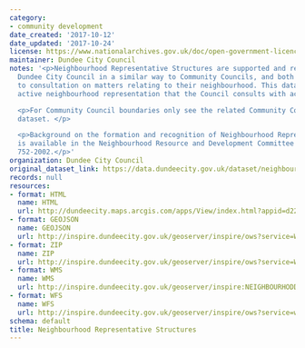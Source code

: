 ```yaml
---
category:
- community development
date_created: '2017-10-12'
date_updated: '2017-10-24'
license: https://www.nationalarchives.gov.uk/doc/open-government-licence/version/3/
maintainer: Dundee City Council
notes: '<p>Neighbourhood Representative Structures are supported and recognised by
  Dundee City Council in a similar way to Community Councils, and both have a right
  to consultation on matters relating to their neighbourhood. This dataset shows the
  active neighbourhood representation that the Council consults with across the City.</p>

  <p>For Community Council boundaries only see the related Community Council Wards
  dataset. </p>

  <p>Background on the formation and recognition of Neighbourhood Representative Structures
  is available in the Neighbourhood Resource and Development Committee report number
  752-2002.</p>'
organization: Dundee City Council
original_dataset_link: https://data.dundeecity.gov.uk/dataset/neighbourhood-representative-structures
records: null
resources:
- format: HTML
  name: HTML
  url: http://dundeecity.maps.arcgis.com/apps/View/index.html?appid=d226c55906204e948aad4cabe5312ffb
- format: GEOJSON
  name: GEOJSON
  url: http://inspire.dundeecity.gov.uk/geoserver/inspire/ows?service=WFS&version=1.0.0&request=GetFeature&typeName=inspire:NEIGHBOURHOODREPSTRUCTURE&outputFormat=application%2Fjson&srsName=EPSG:3857
- format: ZIP
  name: ZIP
  url: http://inspire.dundeecity.gov.uk/geoserver/inspire/ows?service=WFS&version=1.0.0&request=GetFeature&typeName=inspire:NEIGHBOURHOODREPSTRUCTURE&maxFeatures=100&outputFormat=SHAPE-ZIP
- format: WMS
  name: WMS
  url: http://inspire.dundeecity.gov.uk/geoserver/inspire:NEIGHBOURHODDREPSTRUCTURE/wms?service=WMS&version=1.3.0&request=getCapabilities
- format: WFS
  name: WFS
  url: http://inspire.dundeecity.gov.uk/geoserver/inspire/ows?service=wfs&request=getCapabilities
schema: default
title: Neighbourhood Representative Structures
---
```

